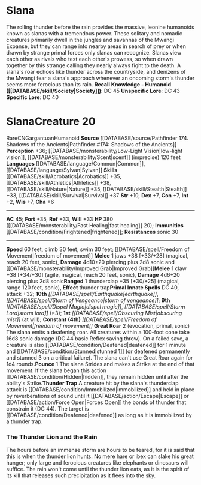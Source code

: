 ﻿---
ac: '45'
alignment: CN
all_resistance: null
burrow_speed: null
charisma: '+6'
climb_speed: '30'
constitution: '+7'
creature_ability:
- Great Roar
- Pounce
- Thunder Trap
creature_family: null
description: 'The rolling thunder before the rain provides the massive, leonine humanoids
  known as slanas with a tremendous power. These solitary and nomadic creatures primarily
  dwell in the jungles and savannas of the Mwangi Expanse, but they can range into
  nearby areas in search of prey or when drawn by strange primal forces only slanas
  can recognize. Slanas view each other as rivals who test each other''s prowess,
  so when drawn together by this strange calling they nearly always fight to the death.
  A slana''s roar echoes like thunder across the countryside, and denizens of the
  Mwangi fear a slana''s approach whenever an oncoming storm''s thunder seems more
  ferocious than its rain.<br/><br/><b><u>Recall Knowledge - Humanoid</u> ( [[DATABASE/skill/Society|Society]]
  )</b>: DC 45<br/><b><u>Unspecific Lore</u></b>: DC 43<br/><b><u>Specific Lore</u></b>:
  DC 40'
dexterity: '+7'
element: null
fly_speed: null
fortitude: '+35'
hardness: null
hp: 380 ( fast healing 20)
id: '1798'
immunity:
- '[[DATABASE/condition/Frightened|frightened]]'
intelligence: '+2'
land_speed: '60'
language:
- '[[DATABASE/language/Common|Common]]'
- '[[DATABASE/language/Sylvan|Sylvan]]'
level: '20'
max_speed: '60'
name: Slana
perception: '+36'
rarity: Rare
reflex: '+33'
resistance:
- '[[DATABASE/trait/Sonic|sonic]] 30'
rus_type_level: null
school: null
sense:
- '[[DATABASE/monsterability/Low-Light Vision|low-light vision]]'
- '[[DATABASE/monsterability/Scent|scent]] (imprecise) 120 feet'
size: Gargantuan
skill:
- '[[DATABASE/skill/Acrobatics|Acrobatics]] +35'
- '[[DATABASE/skill/Athletics|Athletics]] +38'
- '[[DATABASE/skill/Nature|Nature]] +35'
- '[[DATABASE/skill/Stealth|Stealth]] +33'
- '[[DATABASE/skill/Survival|Survival]] +37'
source: '[[DATABASE/source/Pathfinder 174. Shadows of the Ancients|Pathfinder #174:
  Shadows of the Ancients]]'
speed:
- 60 feet
- climb 30 feet
- swim 30 feet; [[DATABASE/spell/Freedom of Movement|freedom ofmovement]]
spell:
- '[[DATABASE/spell/Dispel Magic|Dispel Magic]]'
- '[[DATABASE/spell/Earthquake|Earthquake]]'
- '[[DATABASE/spell/Freedom of Movement|Freedom of Movement]]'
- '[[DATABASE/spell/Obscuring Mist|Obscuring Mist]]'
- '[[DATABASE/spell/Storm Lord|Storm Lord]]'
- '[[DATABASE/spell/Storm of Vengeance|Storm of Vengeance]]'
strength: '+10'
strength_req: '10'
strongest_save:
- Fortitude
swim_speed: '30'
trait:
- '[[DATABASE/trait/Humanoid|Humanoid]]'
- '[[DATABASE/trait/Rare|Rare]]'
type: Creature
vision: Low-light vision
weakest_save:
- Reflex
- Will
weakness: null
will: '+33'
wisdom: '+7'

---
# Slana

The rolling thunder before the rain provides the massive, leonine humanoids known as slanas with a tremendous power. These solitary and nomadic creatures primarily dwell in the jungles and savannas of the Mwangi Expanse, but they can range into nearby areas in search of prey or when drawn by strange primal forces only slanas can recognize. Slanas view each other as rivals who test each other's prowess, so when drawn together by this strange calling they nearly always fight to the death. A slana's roar echoes like thunder across the countryside, and denizens of the Mwangi fear a slana's approach whenever an oncoming storm's thunder seems more ferocious than its rain.
**Recall Knowledge - Humanoid ([[DATABASE/skill/Society|Society]])**: DC 45
**Unspecific Lore**: DC 43
**Specific Lore**: DC 40

# Slana<span class="item-type">Creature 20</span>

<span class="trait-rare item-trait">Rare</span><span class="trait-alignment item-trait">CN</span><span class="trait-size item-trait">Gargantuan</span><span class="item-trait">Humanoid</span>
**Source** [[DATABASE/source/Pathfinder 174. Shadows of the Ancients|Pathfinder #174: Shadows of the Ancients]]
**Perception** +36; [[DATABASE/monsterability/Low-Light Vision|low-light vision]], [[DATABASE/monsterability/Scent|scent]] (imprecise) 120 feet
**Languages** [[DATABASE/language/Common|Common]], [[DATABASE/language/Sylvan|Sylvan]]
**Skills** [[DATABASE/skill/Acrobatics|Acrobatics]] +35, [[DATABASE/skill/Athletics|Athletics]] +38, [[DATABASE/skill/Nature|Nature]] +35, [[DATABASE/skill/Stealth|Stealth]] +33, [[DATABASE/skill/Survival|Survival]] +37
**Str** +10, **Dex** +7, **Con** +7, **Int** +2, **Wis** +7, **Cha** +6

---
**AC** 45; **Fort** +35, **Ref** +33, **Will** +33
**HP** 380 ([[DATABASE/monsterability/Fast Healing|fast healing]] 20); **Immunities** [[DATABASE/condition/Frightened|frightened]]; **Resistances** sonic 30

---
**Speed** 60 feet, climb 30 feet, swim 30 feet; [[DATABASE/spell/Freedom of Movement|freedom of movement]]
<span class="in-box-ability">**Melee** <span class="action-icon">1</span> jaws +38 [+33/+28] (magical, reach 20 feet, sonic), **Damage** 4d10+20 piercing plus 2d8 sonic and [[DATABASE/monsterability/Improved Grab|Improved Grab]]</span><span class="in-box-ability">**Melee** <span class="action-icon">1</span> claw +38 [+34/+30] (agile, magical, reach 20 feet, sonic), **Damage** 4d6+20 piercing plus 2d8 sonic</span><span class="in-box-ability">**Ranged** <span class="action-icon">1</span> thunderclap +35 [+30/+25] (magical, range 120 feet, sonic), **Effect** thunder trap</span>**Primal Innate Spells** DC 40, attack +32; **10th** _[[DATABASE/spell/Earthquake|earthquake]]_, _[[DATABASE/spell/Storm of Vengeance|storm of vengeance]]_; **9th** _[[DATABASE/spell/Dispel Magic|dispel magic]]_, _[[DATABASE/spell/Storm Lord|storm lord]]_ (×3); **1st** _[[DATABASE/spell/Obscuring Mist|obscuring mist]]_ (at will); **Constant** **(4th)** _[[DATABASE/spell/Freedom of Movement|freedom of movement]]_
<span class="in-box-ability">**Great Roar** <span class="action-icon">2</span> (evocation, primal, sonic) The slana emits a deafening roar. All creatures within a 100-foot cone take 16d8 sonic damage (DC 44 basic Reflex saving throw). On a failed save, a creature is also [[DATABASE/condition/Deafened|deafened]] for 1 minute and [[DATABASE/condition/Stunned|stunned 1]] (or deafened permanently and stunned 3 on a critical failure). The slana can't use Great Roar again for 1d4 rounds.</span><span class="in-box-ability">**Pounce** <span class="action-icon">1</span> The slana Strides and makes a Strike at the end of that movement. If the slana began this action [[DATABASE/condition/Hidden|hidden]], they remain hidden until after the ability's Strike.</span><span class="in-box-ability">**Thunder Trap** A creature hit by the slana's thunderclap attack is [[DATABASE/condition/Immobilized|immobilized]] and held in place by reverberations of sound until it [[DATABASE/action/Escape|Escape]] or [[DATABASE/action/Force Open|Forces Open]] the bonds of thunder that constrain it (DC 44). The target is [[DATABASE/condition/Deafened|deafened]] as long as it is immobilized by a thunder trap.</span>

###  The Thunder Lion and the Rain

The hours before an immense storm are hours to be feared, for it is said that this is when the thunder lion hunts. No mere hare or ibex can slake his great hunger; only large and ferocious creatures like elephants or dinosaurs will suffice. The rain won't come until the thunder lion eats, as it is the spirit of its kill that releases such precipitation as it flees into the sky.